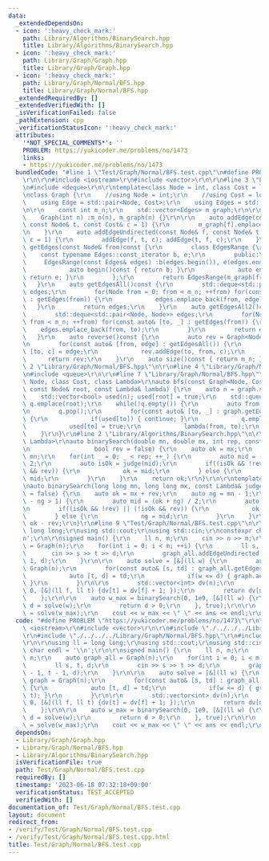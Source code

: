 ```yaml
---
data:
  _extendedDependsOn:
  - icon: ':heavy_check_mark:'
    path: Library/Algorithms/BinarySearch.hpp
    title: Library/Algorithms/BinarySearch.hpp
  - icon: ':heavy_check_mark:'
    path: Library/Graph/Graph.hpp
    title: Library/Graph/Graph.hpp
  - icon: ':heavy_check_mark:'
    path: Library/Graph/Normal/BFS.hpp
    title: Library/Graph/Normal/BFS.hpp
  _extendedRequiredBy: []
  _extendedVerifiedWith: []
  _isVerificationFailed: false
  _pathExtension: cpp
  _verificationStatusIcon: ':heavy_check_mark:'
  attributes:
    '*NOT_SPECIAL_COMMENTS*': ''
    PROBLEM: https://yukicoder.me/problems/no/1473
    links:
    - https://yukicoder.me/problems/no/1473
  bundledCode: "#line 1 \"Test/Graph/Normal/BFS.test.cpp\"\n#define PROBLEM \"https://yukicoder.me/problems/no/1473\"\
    \r\n\r\n#include <iostream>\r\n#include <vector>\r\n\r\n#line 3 \"Library/Graph/Graph.hpp\"\
    \n#include <deque>\r\n\r\ntemplate<class Node = int, class Cost = long long>\r\
    \nclass Graph {\r\n    //using Node = int;\r\n    //using Cost = long long;\r\n\
    \    using Edge = std::pair<Node, Cost>;\r\n    using Edges = std::vector<Edge>;\r\
    \n\r\n    const int m_n;\r\n    std::vector<Edges> m_graph;\r\n\r\npublic:\r\n\
    \    Graph(int n) :m_n(n), m_graph(n) {}\r\n\r\n    auto addEdge(const Node& f,\
    \ const Node& t, const Cost& c = 1) {\r\n        m_graph[f].emplace_back(t, c);\r\
    \n    }\r\n    auto addEdgeUndirected(const Node& f, const Node& t, const Cost&\
    \ c = 1) {\r\n        addEdge(f, t, c); addEdge(t, f, c);\r\n    }\r\n    auto\
    \ getEdges(const Node& from)const {\r\n        class EdgesRange {\r\n        \
    \    const typename Edges::const_iterator b, e;\r\n        public:\r\n       \
    \     EdgesRange(const Edges& edges) :b(edges.begin()), e(edges.end()) {}\r\n\
    \            auto begin()const { return b; }\r\n            auto end()const {\
    \ return e; }\r\n        };\r\n        return EdgesRange(m_graph[from]);\r\n \
    \   }\r\n    auto getEdgesAll()const {\r\n        std::deque<std::pair<Node, Edge>>\
    \ edges;\r\n        for(Node from = 0; from < m_n; ++from) for(const auto& edge\
    \ : getEdges(from)) {\r\n            edges.emplace_back(from, edge);\r\n     \
    \   }\r\n        return edges;\r\n    }\r\n    auto getEdgesAll2()const {\r\n\
    \        std::deque<std::pair<Node, Node>> edges;\r\n        for(Node from = 0;\
    \ from < m_n; ++from) for(const auto& [to, _] : getEdges(from)) {\r\n        \
    \    edges.emplace_back(from, to);\r\n        }\r\n        return edges;\r\n \
    \   }\r\n    auto reverse()const {\r\n        auto rev = Graph<Node, Cost>(m_n);\r\
    \n        for(const auto& [from, edge] : getEdgesAll()) {\r\n            auto\
    \ [to, c] = edge;\r\n            rev.addEdge(to, from, c);\r\n        }\r\n  \
    \      return rev;\r\n    }\r\n    auto size()const { return m_n; };\r\n};\n#line\
    \ 2 \"Library/Graph/Normal/BFS.hpp\"\n\r\n#line 4 \"Library/Graph/Normal/BFS.hpp\"\
    \n#include <queue>\r\n\r\n#line 7 \"Library/Graph/Normal/BFS.hpp\"\n\r\ntemplate<class\
    \ Node, class Cost, class Lambda>\r\nauto bfs(const Graph<Node, Cost>& graph,\
    \ const Node& root, const Lambda& lambda) {\r\n    auto n = graph.size();\r\n\
    \    std::vector<bool> used(n); used[root] = true;\r\n    std::queue<Node> q;\
    \ q.emplace(root);\r\n    while(!q.empty()) {\r\n        auto from = q.front();\r\
    \n        q.pop();\r\n        for(const auto& [to, _] : graph.getEdges(from))\
    \ {\r\n            if(used[to]) { continue; }\r\n            q.emplace(to);\r\n\
    \            used[to] = true;\r\n            lambda(from, to);\r\n        }\r\n\
    \    }\r\n}\r\n#line 2 \"Library/Algorithms/BinarySearch.hpp\"\n\r\ntemplate <class\
    \ Lambda>\r\nauto binarySearch(double mn, double mx, int rep, const Lambda& judge,\r\
    \n                  bool rev = false) {\r\n    auto ok = mx;\r\n    auto ng =\
    \ mn;\r\n    for(int _ = 0; _ < rep; ++_) {\r\n        auto mid = (ok + ng) /\
    \ 2;\r\n        auto isOk = judge(mid);\r\n        if((isOk && !rev) || (!isOk\
    \ && rev)) {\r\n            ok = mid;\r\n        } else {\r\n            ng =\
    \ mid;\r\n        }\r\n    }\r\n    return ok;\r\n}\r\n\r\ntemplate <class Lambda>\r\
    \nauto binarySearch(long long mn, long long mx, const Lambda& judge, bool rev\
    \ = false) {\r\n    auto ok = mx + rev;\r\n    auto ng = mn - 1;\r\n    while(ok\
    \ - ng > 1) {\r\n        auto mid = (ok + ng) / 2;\r\n        auto isOk = judge(mid);\r\
    \n        if((isOk && !rev) || (!isOk && rev)) {\r\n            ok = mid;\r\n\
    \        } else {\r\n            ng = mid;\r\n        }\r\n    }\r\n    return\
    \ ok - rev;\r\n}\r\n#line 9 \"Test/Graph/Normal/BFS.test.cpp\"\n\r\nusing ll =\
    \ long long;\r\nusing std::cout;\r\nusing std::cin;\r\nconstexpr char endl = '\\\
    n';\r\n\r\nsigned main() {\r\n    ll n, m;\r\n    cin >> n >> m;\r\n    auto graph_all\
    \ = Graph(n);\r\n    for(int i = 0; i < m; ++i) {\r\n        ll s, t, d;\r\n \
    \       cin >> s >> t >> d;\r\n        graph_all.addEdgeUndirected(s - 1, t -\
    \ 1, d);\r\n    }\r\n\r\n    auto solve = [&](ll w) {\r\n        auto graph =\
    \ Graph(n);\r\n        for(const auto& [s, td] : graph_all.getEdgesAll()) {\r\n\
    \            auto [t, d] = td;\r\n            if(w <= d) { graph.addEdge(s, t);\
    \ }\r\n        }\r\n\r\n        std::vector<int> dv(n);\r\n        bfs(graph,\
    \ 0, [&](ll f, ll t) {dv[t] = dv[f] + 1; });\r\n        return dv[n - 1];\r\n\
    \    };\r\n\r\n    auto w_max = binarySearch(0, 1e9, [&](ll w) {\r\n        auto\
    \ d = solve(w);\r\n        return d > 0;\r\n    }, true);\r\n\r\n    auto ans\
    \ = solve(w_max);\r\n    cout << w_max << \" \" << ans << endl;\r\n}\r\n"
  code: "#define PROBLEM \"https://yukicoder.me/problems/no/1473\"\r\n\r\n#include\
    \ <iostream>\r\n#include <vector>\r\n\r\n#include \"./../../../Library/Graph/Graph.hpp\"\
    \r\n#include \"./../../../Library/Graph/Normal/BFS.hpp\"\r\n#include \"./../../../Library/Algorithms/BinarySearch.hpp\"\
    \r\n\r\nusing ll = long long;\r\nusing std::cout;\r\nusing std::cin;\r\nconstexpr\
    \ char endl = '\\n';\r\n\r\nsigned main() {\r\n    ll n, m;\r\n    cin >> n >>\
    \ m;\r\n    auto graph_all = Graph(n);\r\n    for(int i = 0; i < m; ++i) {\r\n\
    \        ll s, t, d;\r\n        cin >> s >> t >> d;\r\n        graph_all.addEdgeUndirected(s\
    \ - 1, t - 1, d);\r\n    }\r\n\r\n    auto solve = [&](ll w) {\r\n        auto\
    \ graph = Graph(n);\r\n        for(const auto& [s, td] : graph_all.getEdgesAll())\
    \ {\r\n            auto [t, d] = td;\r\n            if(w <= d) { graph.addEdge(s,\
    \ t); }\r\n        }\r\n\r\n        std::vector<int> dv(n);\r\n        bfs(graph,\
    \ 0, [&](ll f, ll t) {dv[t] = dv[f] + 1; });\r\n        return dv[n - 1];\r\n\
    \    };\r\n\r\n    auto w_max = binarySearch(0, 1e9, [&](ll w) {\r\n        auto\
    \ d = solve(w);\r\n        return d > 0;\r\n    }, true);\r\n\r\n    auto ans\
    \ = solve(w_max);\r\n    cout << w_max << \" \" << ans << endl;\r\n}\r\n"
  dependsOn:
  - Library/Graph/Graph.hpp
  - Library/Graph/Normal/BFS.hpp
  - Library/Algorithms/BinarySearch.hpp
  isVerificationFile: true
  path: Test/Graph/Normal/BFS.test.cpp
  requiredBy: []
  timestamp: '2023-06-18 07:32:18+09:00'
  verificationStatus: TEST_ACCEPTED
  verifiedWith: []
documentation_of: Test/Graph/Normal/BFS.test.cpp
layout: document
redirect_from:
- /verify/Test/Graph/Normal/BFS.test.cpp
- /verify/Test/Graph/Normal/BFS.test.cpp.html
title: Test/Graph/Normal/BFS.test.cpp
---
```

